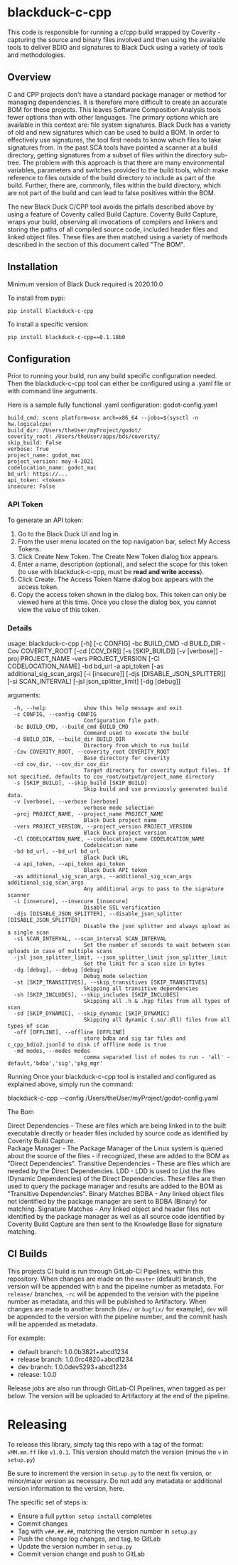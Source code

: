 # blackduck-c-cpp

This code is responsible for running a c/cpp build wrapped by Coverity - capturing the source and binary files involved and then using the available tools to deliver BDIO and signatures to Black Duck using a variety of tools and methodologies.

## Overview
C and CPP projects don't have a standard package manager or method for managing dependencies.  It is therefore more difficult to create an accurate BOM for these projects.  This leaves Software Composition Analysis tools fewer options than with other languages.  The primary options which are available in this context are: file system signatures.  Black Duck has a variety of old and new signatures which can be used to build a BOM.  In order to effectively use signatures, the tool first needs to know which files to take signatures from.  In the past SCA tools have pointed a scanner at a build directory, getting signatures from a subset of files within the directory sub-tree.  The problem with this approach is that there are many environmental variables, parameters and switches provided to the build tools, which make reference to files outside of the build directory to include as part of the build.  Further, there are, commonly, files within the build directory, which are not part of the build and can lead to false positives within the BOM. 

The new Black Duck C/CPP tool avoids the pitfalls described above by using a feature of Coverity called Build Capture.  Coverity Build Capture, wraps your build, observing all invocations of compilers and linkers and storing the paths of all compiled source code, included header files and linked object files.  These files are then matched using a variety of methods described in the section of this document called "The BOM".

## Installation
Minimum version of Black Duck required is 2020.10.0

To install from pypi:
```
pip install blackduck-c-cpp
```

To install a specific version:
```
pip install blackduck-c-cpp==0.1.18b0
```

## Configuration
Prior to running your build, run any build specific configuration needed.  Then the blackduck-c-cpp tool can either be configured using a .yaml file or with command line arguments.

Here is a sample fully functional .yaml configuration: godot-config.yaml

```
build_cmd: scons platform=osx arch=x86_64 --jobs=$(sysctl -n hw.logicalcpu)
build_dir: /Users/theUser/myProject/godot/
coverity_root: /Users/theUser/apps/bds/coverity/
skip_build: False
verbose: True
project_name: godot_mac
project_version: may-4-2021
codelocation_name: godot_mac
bd_url: https://...
api_token: <token>
insecure: False
```

### API Token
To generate an API token:

1. Go to the Black Duck UI and log in.
2. From the user menu located on the top navigation bar, select My Access Tokens. 
3. Click Create New Token. The Create New Token dialog box appears. 
4. Enter a name, description (optional), and select the scope for this token (to use with blackduck-c-cpp, must be **read and write access**). 
5. Click Create. The Access Token Name dialog box appears with the access token.
6. Copy the access token shown in the dialog box. This token can only be viewed here at this time. Once you close the dialog box, you cannot view the value of this token.


### Details

usage: blackduck-c-cpp [-h] [-c CONFIG] -bc BUILD_CMD -d BUILD_DIR -Cov COVERITY_ROOT [-cd [COV_DIR]] [-s [SKIP_BUILD]] [-v [verbose]] -proj PROJECT_NAME -vers PROJECT_VERSION [-Cl CODELOCATION_NAME] -bd bd_url -a 
api_token [-as additional_sig_scan_args] [-i [insecure]] [-djs [DISABLE_JSON_SPLITTER]] [-si SCAN_INTERVAL] [-jsl json_splitter_limit] [-dg [debug]]


arguments:
```
  -h, --help            show this help message and exit
  -c CONFIG, --config CONFIG
                        Configuration file path.
  -bc BUILD_CMD, --build_cmd BUILD_CMD
                        Command used to execute the build
  -d BUILD_DIR, --build_dir BUILD_DIR
                        Directory from which to run build
  -Cov COVERITY_ROOT, --coverity_root COVERITY_ROOT
                        Base directory for coverity 
  -cd cov_dir, --cov_dir cov_dir
                        Target directory for coverity output files. If not specified, defaults to cov_root/output/project_name directory  
  -s [SKIP_BUILD], --skip_build [SKIP_BUILD]
                        Skip build and use previously generated build data.
  -v [verbose], --verbose [verbose]
                        verbose mode selection
  -proj PROJECT_NAME, --project_name PROJECT_NAME
                        Black Duck project name
  -vers PROJECT_VERSION, --project_version PROJECT_VERSION
                        Black Duck project version
  -Cl CODELOCATION_NAME, --codelocation_name CODELOCATION_NAME
                        Codelocation name
  -bd bd_url, --bd_url bd_url
                        Black Duck URL
  -a api_token, --api_token api_token
                        Black Duck API token
  -as additional_sig_scan_args, --additional_sig_scan_args additional_sig_scan_args
                        Any additional args to pass to the signature scanner
  -i [insecure], --insecure [insecure]
                        Disable SSL verification
  -djs [DISABLE_JSON_SPLITTER], --disable_json_splitter [DISABLE_JSON_SPLITTER]
                        Disable the json splitter and always upload as a single scan
  -si SCAN_INTERVAL, --scan_interval SCAN_INTERVAL
                        Set the number of seconds to wait between scan uploads in case of multiple scans
  -jsl json_splitter_limit, --json_splitter_limit json_splitter_limit
                        Set the limit for a scan size in bytes
  -dg [debug], --debug [debug]
                        Debug mode selection
  -st [SKIP_TRANSITIVES], --skip_transitives [SKIP_TRANSITIVES]
                        Skipping all transitive dependencies
  -sh [SKIP_INCLUDES], --skip_includes [SKIP_INCLUDES]
                        Skipping all .h & .hpp files from all types of scan
  -sd [SKIP_DYNAMIC], --skip_dynamic [SKIP_DYNAMIC]
                        Skipping all dynamic (.so/.dll) files from all types of scan
  -off [OFFLINE], --offline [OFFLINE]
                        store bdba and sig tar files and c_cpp_bdio2.jsonld to disk if offline mode is true
  -md modes, --modes modes
                        comma separated list of modes to run - 'all' - default,'bdba','sig','pkg_mgr'
```

Running
Once your blackduck-c-cpp tool is installed and configured as explained above, simply run the command:

blackduck-c-cpp --config /Users/theUser/myProject/godot-config.yaml

The Bom

Direct Dependencies - These are files which are being linked in to the built executable directly or header files included by source code as identified by Coverity Build Capture.  
Package Manager - The Package Manager of the Linux system is queried about the source of the files - if recognized, these are added to the BOM as "Direct Dependencies".
Transitive Dependencies - These are files which are needed by the Direct Dependencies.
LDD - LDD is used to List the files (Dynamic Dependencies) of the Direct Dependencies.  These files are then used to query the package manager and results are added to the BOM as "Transitive Dependencies".
Binary Matches
BDBA - Any linked object files not identified by the package manager are sent to BDBA (Binary) for matching.
Signature Matches - Any linked object and header files not identified by the package manager as well as all source code identified by Coverity Build Capture are then sent to the Knowledge Base for signature matching.

## CI Builds

This projects CI build is run through GitLab-CI Pipelines, within this repository.  When changes are made on the `master` (default) branch, the version will be appended with `b` and the pipeline number as metadata.  For `release/` branches, `-rc` will be appended to the version with the pipeline number as metadata, and this will be published to Artifactory.  When changes are made to another branch (`dev/` or `bugfix/` for example), `dev` will be appended to the version with the pipeline number, and the commit hash will be appended as metadata.

For example:
* default branch: 1.0.0b3821+abcd1234
* release branch: 1.0.0rc4820+abcd1234
* dev branch: 1.0.0dev5293+abcd1234
* release: 1.0.0

Release jobs are also run through GitLab-CI Pipelines, when tagged as per below.  The version will be uploaded to Artifactory at the end of the pipeline.

# Releasing

To release this library, simply tag this repo with a tag of the format: `vMM.mm.ff` like `v1.0.1`.  This version should match the version (minus the `v` in `setup.py`)

Be sure to increment the version in `setup.py` to the next fix version, or minor/major version as necessary.  Do not add any metadata or additional version information to the version, here.

The specific set of steps is:

- Ensure a full `python setup install` completes
- Commit changes
- Tag with `v##.##.##`, matching the version number in `setup.py`
- Push the change log changes, and tag, to GitLab
- Update the version number in `setup.py`
- Commit version change and push to GitLab
